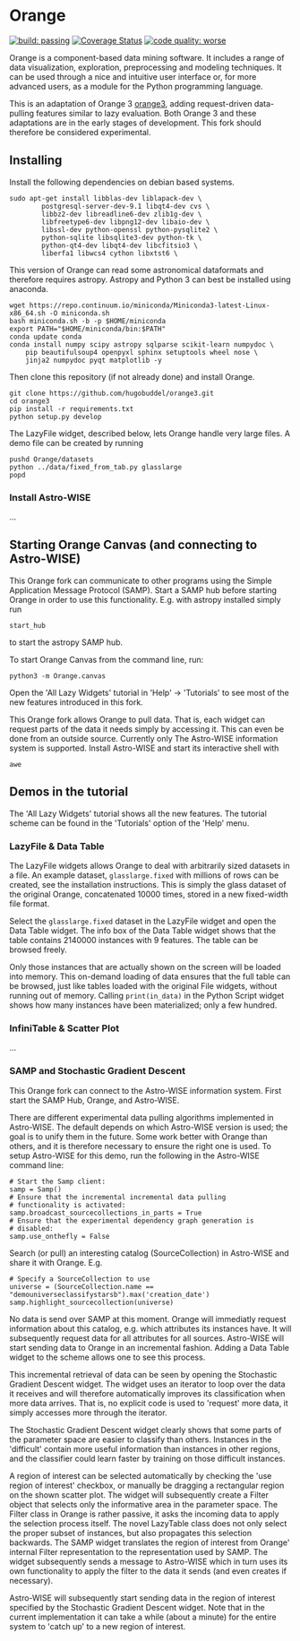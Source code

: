 Orange
======

[![build: passing](https://img.shields.io/travis/hugobuddel/orange3.svg)](https://travis-ci.org/hugobuddel/orange3)
[![Coverage Status](https://coveralls.io/repos/hugobuddel/orange3/badge.svg?branch=master&service=github)](https://coveralls.io/github/hugobuddel/orange3?branch=master)
[![code quality: worse](https://img.shields.io/scrutinizer/g/hugobuddel/orange3.svg)](https://scrutinizer-ci.com/g/hugobuddel/orange3/)

Orange is a component-based data mining software. It includes a range of data
visualization, exploration, preprocessing and modeling techniques. It can be
used through a nice and intuitive user interface or, for more advanced users,
as a module for the Python programming language.

This is an adaptation of Orange 3 [orange3], adding request-driven data-pulling
features similar to lazy evaluation. Both Orange 3 and these adaptations
are in the early stages of development. This fork should therefore be
considered experimental.

[orange3]: https://github.com/biolab/orange3


Installing
----------

Install the following dependencies on debian based systems.

    sudo apt-get install libblas-dev liblapack-dev \
            postgresql-server-dev-9.1 libqt4-dev cvs \
            libbz2-dev libreadline6-dev zlib1g-dev \
            libfreetype6-dev libpng12-dev libaio-dev \
            libssl-dev python-openssl python-pysqlite2 \
            python-sqlite libsqlite3-dev python-tk \
            python-qt4-dev libqt4-dev libcfitsio3 \
            liberfa1 libwcs4 cython libxtst6 \

This version of Orange can read some astronomical dataformats and therefore
requires astropy. Astropy and Python 3 can best be installed using anaconda.

    wget https://repo.continuum.io/miniconda/Miniconda3-latest-Linux-x86_64.sh -O miniconda.sh
    bash miniconda.sh -b -p $HOME/miniconda
    export PATH="$HOME/miniconda/bin:$PATH"
    conda update conda
    conda install numpy scipy astropy sqlparse scikit-learn numpydoc \
        pip beautifulsoup4 openpyxl sphinx setuptools wheel nose \
        jinja2 numpydoc pyqt matplotlib -y

Then clone this repository (if not already done) and install Orange.

    git clone https://github.com/hugobuddel/orange3.git
    cd orange3
    pip install -r requirements.txt
    python setup.py develop

The LazyFile widget, described below, lets Orange handle very large
files. A demo file can be created by running

    pushd Orange/datasets
    python ../data/fixed_from_tab.py glasslarge
    popd

### Install Astro-WISE
...


Starting Orange Canvas (and connecting to Astro-WISE)
-----------------------------------------------------

This Orange fork can communicate to other programs using the Simple
Application Message Protocol (SAMP). Start a SAMP hub before starting
Orange in order to use this functionality. E.g. with astropy installed
simply run

    start_hub

to start the astropy SAMP hub.

To start Orange Canvas from the command line, run:

    python3 -m Orange.canvas

Open the 'All Lazy Widgets' tutorial in 'Help' -> 'Tutorials' to see
most of the new features introduced in this fork.

This Orange fork allows Orange to pull data. That is, each widget can
request parts of the data it needs simply by accessing it. This can
even be done from an outside source. Currently only The Astro-WISE
information system is supported. Install Astro-WISE and start its
interactive shell with

    awe


Demos in the tutorial
---------------------

The 'All Lazy Widgets' tutorial shows all the new features. The
tutorial scheme can be found in the 'Tutorials' option of the 'Help'
menu.

### LazyFile & Data Table
The LazyFile widgets allows Orange to deal with arbitrarily sized
datasets in a file. An example dataset, `glasslarge.fixed` with
millions of rows can be created, see the installation instructions.
This is simply the glass dataset of the original Orange, concatenated
10000 times, stored in a new fixed-width file format.

Select the `glasslarge.fixed` dataset in the LazyFile widget and open
the Data Table widget. The info box of the Data Table widget shows
that the table contains 2140000 instances with 9 features. The table
can be browsed freely.

Only those instances that are actually shown on the screen will be
loaded into memory. This on-demand loading of data ensures that the
full table can be browsed, just like tables loaded with the original
File widgets, without running out of memory. Calling `print(in_data)`
in the Python Script widget shows how many instances have been
materialized; only a few hundred.


### InfiniTable & Scatter Plot
...


### SAMP and Stochastic Gradient Descent
This Orange fork can connect to the Astro-WISE information system.
First start the SAMP Hub, Orange, and Astro-WISE.

There are different experimental data pulling algorithms implemented
in Astro-WISE. The default depends on which Astro-WISE version is used;
the goal is to unify them in the future. Some work better with Orange
than others, and it is therefore necessary to ensure the right one
is used. To setup Astro-WISE for this demo, run the following in the
Astro-WISE command line:

    # Start the Samp client:
    samp = Samp()
    # Ensure that the incremental incremental data pulling
    # functionality is activated:
    samp.broadcast_sourcecollections_in_parts = True
    # Ensure that the experimental dependency graph generation is
    # disabled:
    samp.use_onthefly = False

Search (or pull) an interesting catalog (SourceCollection) in
Astro-WISE and share it with Orange. E.g.

    # Specify a SourceCollection to use
    universe = (SourceCollection.name == "demouniverseclassifystarsb").max('creation_date')
    samp.highlight_sourcecollection(universe)

No data is send over SAMP at this moment. Orange will immediatly
request information about this catalog, e.g. which attributes its
instances have. It will subsequently request data for all attributes
for all sources. Astro-WISE will start sending data to Orange
in an incremental fashion. Adding a Data Table widget to the scheme
allows one to see this process.

This incremental retrieval of data can be seen by opening the
Stochastic Gradient Descent widget. The widget uses an iterator to
loop over the data it receives and will therefore automatically
improves its classification when more data arrives. That is, no
explicit code is used to 'request' more data, it simply accesses more
through the iterator.

The Stochastic Gradient Descent widget clearly shows that some parts
of the parameter space are easier to classify than others. Instances
in the 'difficult' contain more useful information than instances
in other regions, and the classifier could learn faster by training
on those difficult instances.

A region of interest can be selected automatically by checking the
'use region of interest' checkbox, or manually be dragging a
rectangular region on the shown scatter plot. The widget will
subsequently create a Filter object that selects only the informative
area in the parameter space. The Filter class in Orange is rather
passive, it asks the incoming data to apply the selection process
itself. The novel LazyTable class does not only select the proper
subset of instances, but also propagates this selection backwards.
The SAMP widget translates the region of interest from Orange'
internal Filter representation to the representation used by SAMP.
The widget subsequently sends a message to Astro-WISE which in turn
uses its own functionality to apply the filter to the data it sends
(and even creates if necessary).

Astro-WISE will subsequently start sending data in the region of
interest specified by the Stochastic Gradient Descent widget. Note
that in the current implementation it can take a while (about a minute)
for the entire system to 'catch up' to a new region of interest.
















